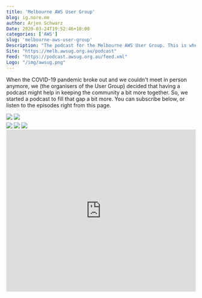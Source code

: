 ```yaml
---
title: 'Melbourne AWS User Group'
blog: ig.nore.me
author: Arjen Schwarz
Date: 2020-03-24T19:52:46+10:00
categories: ['AWS']
slug: 'melbourne-aws-user-group'
Description: "The podcast for the Melbourne AWS User Group. This is where we extend on the meetups."
Site: "https://melb.awsug.org.au/podcast"
Feed: "https://podcast.awsug.org.au/feed.xml"
Logo: "/img/awsug.png"
---
```


When the COVID-19 pandemic broke out and we couldn't meet in person anymore, we (the organisers of the User Group) decided that having a podcast might help in keeping the community a bit more together. So, we started a podcast to fill that gap a bit more. You can subscribe below, or listen to the episodes right from this page.

<div class="center">
    <div>
        <a href="https://podcasts.apple.com/au/podcast/melbourne-aws-user-group/id1506903503"><img src="/img/podcastapps/applepodcasts_en.png" srcset="/img/podcastapps/applepodcasts_en@2x.png 2x, /img/podcastapps/applepodcasts_en@3x.png 3x"/></a>
        <a href="https://podcast.awsug.org.au/feed.xml"><img src="/img/podcastapps/rss_en.png" srcset="/img/podcastapps/rss_en@2x.png 2x, /img/podcastapps/rss_en@3x.png 3x"/></a>
    </div>
    <div style="clear:both; margin-top: 0.3em;">
        <a href="https://pca.st/itunes/1506903503"><img src="/img/podcastapps/pocketcasts_en.png" srcset="/img/podcastapps/pocketcasts_en@2x.png 2x, /img/podcastapps/pocketcasts_en@3x.png 3x"/></a>
        <a href="https://overcast.fm/itunes1506903503"><img src="/img/podcastapps/overcast_en.png" srcset="/img/podcastapps/overcast_en@2x.png 2x, /img/podcastapps/overcast_en@3x.png 3x"/></a>
        <a href="https://castro.fm/itunes/1506903503"><img src="/img/podcastapps/castro.svg"/></a>
    </div>
</div>

<iframe src="https://www.podbean.com/media/player/multi?playlist=http%3A%2F%2Fplaylist.podbean.com%2F7886148%2Fplaylist_multi.xml&amp;vjs=1&amp;size=430&amp;skin=8&amp;episode_list_bg=%23ffffff&amp;bg_left=%23000000&amp;bg_mid=%230c5056&amp;bg_right=%232a1844&amp;podcast_title_color=%23c4c4c4&amp;episode_title_color=%23ffffff&amp;auto=0&amp;share=0&amp;fonts=Helvetica&amp;download=0&amp;rtl=0&amp;show_playlist_recent_number=10" title="Melbourne AWS User Group" width="100%" height="430" scrolling="no" style="border: none;"></iframe>
